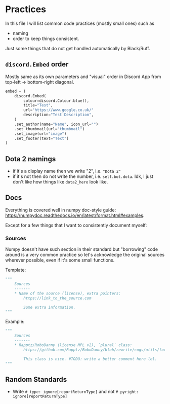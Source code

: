 # Practices

In this file I will list common code practices (mostly small ones) such as

* naming
* order
to keep things consistent.

Just some things that do not get handled automatically by Black/Ruff.

## `discord.Embed` order

Mostly same as its own parameters and "visual" order in Discord App from top-left -> bottom-right diagonal.

```py
embed = (
    discord.Embed(
        colour=discord.Colour.blue(),
        title="Test",
        url="https://www.google.co.uk/"
        description="Test Description",
    )
    .set_author(name="Name", icon_url="")
    .set_thumbnail(url="thumbnail")
    .set_image(url="image")
    .set_footer(text="Text")
)
```

## Dota 2 namings

<!-- # TODO: maybe change this? just write 2 everywhere -->

* if it's a display name then we write "2", i.e. `"Dota 2"`
* if it's not then do not write the number, i.e. `self.bot.dota`. Idk, I just don't like how things like `dota2_hero` look like.

## Docs

Everything is covered well in numpy doc-style guide:
<https://numpydoc.readthedocs.io/en/latest/format.html#examples>.

Except for a few things that I want to consistently document myself:

### Sources

Numpy doesn't have such section in their standard but "borrowing" code around is a very common practice so let's acknowledge the original sources wherever possible, even if it's some small functions.

Template:

```py
"""
    Sources
    -------
    * Name of the source (license), extra pointers:
        https://link_to_the_source.com

        Some extra information.
"""
```

Example:

```py
"""
    Sources
    -------
    * Rapptz/RoboDanny (license MPL v2), `plural` class:
        https://github.com/Rapptz/RoboDanny/blob/rewrite/cogs/utils/formats.py

        This class is nice. #TODO: write a better comment here lol.
"""
```

## Random Standards

* Write `# type: ignore[reportReturnType]` and not `# pyright: ignore[reportReturnType]`
